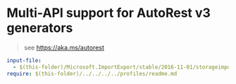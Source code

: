 # Multi-API support for AutoRest v3 generators

> see https://aka.ms/autorest

``` yaml $(enable-multi-api)
input-file:
  - $(this-folder)/Microsoft.ImportExport/stable/2016-11-01/storageimportexport.json
require: $(this-folder)/../../../../profiles/readme.md
```
